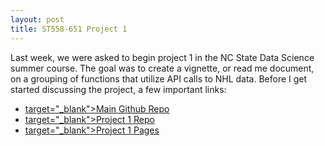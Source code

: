 ```yaml
---
layout: post
title: ST558-651 Project 1
---
```


 	
Last week, we were asked to begin project 1 in the NC State Data Science summer course. The goal was to create a vignette, or read me document, on a grouping of functions that utilize API calls to NHL data. Before I get started discussing the project, a few important links:

*  <a href="https://github.com/jrcarr83/jrcarr83.github.io" >target="_blank">Main Github Repo</a>
*  <a href="https://github.com/jrcarr83/st558-651-project-1" >target="_blank">Project 1 Repo</a>
*  <a href="https://jrcarr83.github.io/st558-651-project-1/" >target="_blank">Project 1 Pages</a>
